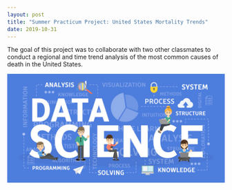 ```yaml
---
layout: post
title: "Summer Practicum Project: United States Mortality Trends"
date: 2019-10-31
---
```


The goal of this project was to collaborate with two other classmates to conduct a regional and time trend analysis of the most common causes of death in the United States.  

![Image](https://github.com/brighamk/brighamk.github.io/blob/master/images/what-is-data-science-1040x520.jpg?raw=true)
